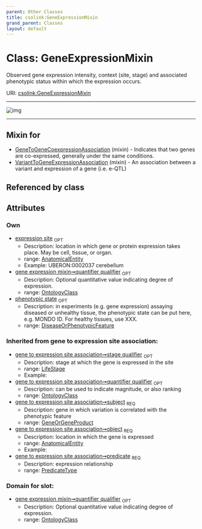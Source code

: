 ```yaml
---
parent: Other Classes
title: csolink:GeneExpressionMixin
grand_parent: Classes
layout: default
---
```


# Class: GeneExpressionMixin


Observed gene expression intensity, context (site, stage) and associated phenotypic status within which the expression occurs.

URI: [csolink:GeneExpressionMixin](https://w3id.org/csolink/vocab/GeneExpressionMixin)


---

![img](http://yuml.me/diagram/nofunky;dir:TB/class/[OntologyClass],[LifeStage],[DiseaseOrPhenotypicFeature]%3Cphenotypic%20state%200..1-%20[GeneExpressionMixin],[LifeStage]%3Cstage%20qualifier%200..1-%20[GeneExpressionMixin],[AnatomicalEntity]%3Cexpression%20site%200..1-%20[GeneExpressionMixin],[OntologyClass]%3Cquantifier%20qualifier%200..1-%20[GeneExpressionMixin],[VariantToGeneExpressionAssociation]uses%20-.-%3E[GeneExpressionMixin],[GeneToGeneCoexpressionAssociation]uses%20-.-%3E[GeneExpressionMixin],[VariantToGeneExpressionAssociation],[GeneToGeneCoexpressionAssociation],[DiseaseOrPhenotypicFeature],[AnatomicalEntity])

---


## Mixin for

 * [GeneToGeneCoexpressionAssociation](GeneToGeneCoexpressionAssociation.md) (mixin)  - Indicates that two genes are co-expressed, generally under the same conditions.
 * [VariantToGeneExpressionAssociation](VariantToGeneExpressionAssociation.md) (mixin)  - An association between a variant and expression of a gene (i.e. e-QTL)

## Referenced by class


## Attributes


### Own

 * [expression site](expression_site.md)  <sub>OPT</sub>
    * Description: location in which gene or protein expression takes place. May be cell, tissue, or organ.
    * range: [AnatomicalEntity](AnatomicalEntity.md)
    * Example: UBERON:0002037 cerebellum
 * [gene expression mixin➞quantifier qualifier](gene_expression_mixin_quantifier_qualifier.md)  <sub>OPT</sub>
    * Description: Optional quantitative value indicating degree of expression.
    * range: [OntologyClass](OntologyClass.md)
 * [phenotypic state](phenotypic_state.md)  <sub>OPT</sub>
    * Description: in experiments (e.g. gene expression) assaying diseased or unhealthy tissue, the phenotypic state can be put here, e.g. MONDO ID. For healthy tissues, use XXX.
    * range: [DiseaseOrPhenotypicFeature](DiseaseOrPhenotypicFeature.md)

### Inherited from gene to expression site association:

 * [gene to expression site association➞stage qualifier](gene_to_expression_site_association_stage_qualifier.md)  <sub>OPT</sub>
    * Description: stage at which the gene is expressed in the site
    * range: [LifeStage](LifeStage.md)
    * Example:    
 * [gene to expression site association➞quantifier qualifier](gene_to_expression_site_association_quantifier_qualifier.md)  <sub>OPT</sub>
    * Description: can be used to indicate magnitude, or also ranking
    * range: [OntologyClass](OntologyClass.md)
 * [gene to expression site association➞subject](gene_to_expression_site_association_subject.md)  <sub>REQ</sub>
    * Description: gene in which variation is correlated with the phenotypic feature
    * range: [GeneOrGeneProduct](GeneOrGeneProduct.md)
 * [gene to expression site association➞object](gene_to_expression_site_association_object.md)  <sub>REQ</sub>
    * Description: location in which the gene is expressed
    * range: [AnatomicalEntity](AnatomicalEntity.md)
    * Example:    
 * [gene to expression site association➞predicate](gene_to_expression_site_association_predicate.md)  <sub>REQ</sub>
    * Description: expression relationship
    * range: [PredicateType](types/PredicateType.md)

### Domain for slot:

 * [gene expression mixin➞quantifier qualifier](gene_expression_mixin_quantifier_qualifier.md)  <sub>OPT</sub>
    * Description: Optional quantitative value indicating degree of expression.
    * range: [OntologyClass](OntologyClass.md)
